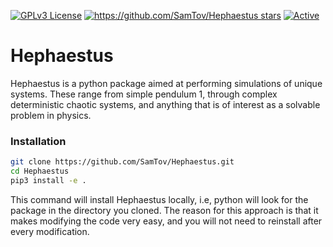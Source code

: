 [![GPLv3 License](https://img.shields.io/badge/License-GPL%20v3-yellow.svg)](https://opensource.org/licenses/)
[![https://github.com/SamTov/Hephaestus stars](https://img.shields.io/github/stars/badges/shields.svg?style=social&label=Stars&style=plastic)]()
[![Active](http://img.shields.io/badge/Status-Active-green.svg)](https://github.com/SamTov/Hephaestus)  

# Hephaestus
Hephaestus is a python package aimed at performing simulations of unique systems. These range from simple pendulum
1, through complex deterministic chaotic systems, and anything that is of interest as a solvable problem
in physics. 

### Installation
```bash
git clone https://github.com/SamTov/Hephaestus.git
cd Hephaestus
pip3 install -e .
```

This command will install Hephaestus locally, i.e, python will look for the package in the directory you cloned. The 
reason for this approach is that it makes modifying the code very easy, and you will not need to reinstall after every
modification.
